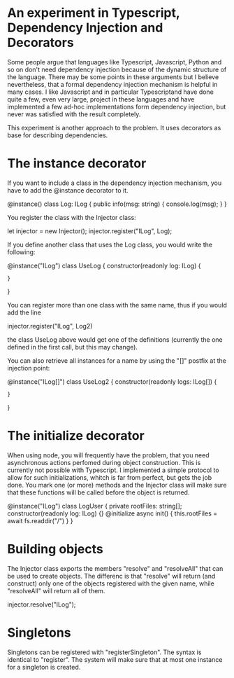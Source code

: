 # An experiment in Typescript, Dependency Injection and Decorators

Some people argue that languages like Typescript, Javascript, Python and so on don't need dependency injection 
because of the dynamic structure of the language. There may be some points in these arguments but I believe nevertheless,
that a formal dependency injection mechanism is helpful in many cases. I like Javascript and in particular Typescriptand have
done quite a few, even very large, project in these languages and have implemented a few ad-hoc implementations form
dependency injection, but never was satisfied with the result completely.

This experiment is another approach to the problem. It uses decorators as base for describing dependencies.

# The instance decorator

If you want to include a class in the dependency injection mechanism, you have to add the @instance decorator to it.

@instance()
class Log: ILog {
    public info(msg: string) {
        console.log(msg);
    }
}

You register the class with the Injector class:

let injector = new Injector();
injector.register("ILog", Log);

If you define another class that uses the Log class, you would write the following:

@instance("ILog")
class UseLog {
    constructor(readonly log: ILog) {

    }
}

You can register more than one class with the same name, thus if you would add the line

injector.register("ILog", Log2)

the class UseLog above would get one of the definitions (currently the one defined in the first call,
but this may change).

You can also retrieve all instances for a name by using the "[]" postfix at the injection point:

@instance("ILog[]") 
class UseLog2 {
    constructor(readonly logs: ILog[]) {

    }
}

# The initialize decorator

When using node, you will frequently have the problem, that you need asynchronous actions perfomed during object construction. This is
currently not possible with Typescript. I implemented a simple protocol to allow for such initializations, whitch is far from perfect, 
but gets the job done. You mark one (or more) methods and the Injector class will make sure that these functions will be called before
the object is returned.

@instance("ILog")
class LogUser {
    private rootFiles: string[];
    constructor(readonly log: ILog) {}
    @initialize
    async init() {
        this.rootFiles = await fs.readdir("/")
    }
}

# Building objects

The Injector class exports the members "resolve" and "resolveAll" that can be used to create objects. The differenc is that "resolve"
will return (and construct) only one of the objects registered with the given name, while "resolveAll" will return all of them.

injector.resolve("ILog");

# Singletons

Singletons can be registered with "registerSingleton". The syntax is identical to "register". The system will make sure that at most 
one instance for a singleton is created.